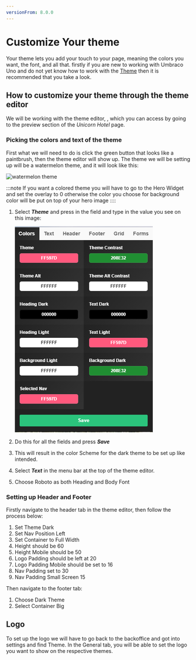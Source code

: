 ```yaml
---
versionFrom: 8.0.0
---
```


# Customize Your theme

Your theme lets you add your touch to your page, meaning the colors you want, the font, and all that. firstly if you are new to working with Umbraco Uno and do not yet know how to work with the [Theme](../../Getting-Started/Themes/index.md) then it is recommended that you take a look.

## How to customize your theme through the theme editor

We will be working with the theme editor, , which you can access by going to the preview section of the _Unicorn Hotel_ page.

### Picking the colors and text of the theme

First what we will need to do is click the green button that looks like a paintbrush, then the theme editor will show up.
The theme we will be setting up will be a watermelon theme, and it will look like this:

![watermelon theme](images/theme.gif)

:::note
If you want a colored theme you will have to go to the Hero Widget and set the overlay to 0 otherwise the color you choose for background color will be put on top of your hero image
::::

1. Select ***Theme*** and press in the field and type in the value you see on this image:

    ![watermelon theme color](images/Color-settings.png)

2. Do this for all the fields and press ***Save***
3. This will result in the color Scheme for the dark theme to be set up like intended.
4. Select ***Text*** in the menu bar at the top of the theme editor.
5. Choose Roboto as both Heading and Body Font

### Setting up Header and Footer

Firstly navigate to the header tab in the theme editor, then follow the process below:

1. Set Theme Dark
2. Set Nav Position Left
3. Set Container to Full Width
4. Height should be 60
5. Height Mobile should be 50
6. Logo Padding should be left at 20
7. Logo Padding Mobile should be set to 16
8. Nav Padding set to 30
9. Nav Padding Small Screen 15

Then navigate to the footer tab:

1. Choose Dark Theme
2. Select Container Big

## Logo

To set up the logo we will have to go back to the backoffice and got into settings and find Theme.
In the General tab, you will be able to set the logo you want to show on the respective themes.
